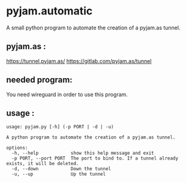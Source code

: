 # pyjam.automatic
A small python program to automate the creation of a pyjam.as tunnel.

## pyjam.as :
https://tunnel.pyjam.as/
https://gitlab.com/pyjam.as/tunnel


## needed program:
You need wireguard in order to use this program.

## usage :

```
usage: pyjam.py [-h] (-p PORT | -d | -u)

A python program to automate the creation of a pyjam.as tunnel.

options:
  -h, --help            show this help message and exit
  -p PORT, --port PORT  The port to bind to. If a tunnel already exists, it will be deleted.
  -d, --down            Down the tunnel
  -u, --up              Up the tunnel
```

